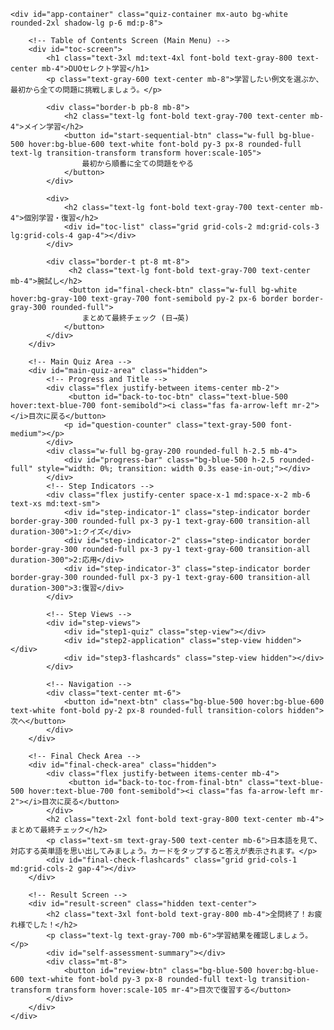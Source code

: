 <!DOCTYPE html>
<html lang="ja">
<head>
    <meta charset="UTF-8">
    <meta name="viewport" content="width=device-width, initial-scale=1.0">
    <title>単語帳学習アプリ</title>
    <script src="https://cdn.tailwindcss.com"></script>
    <link rel="stylesheet" href="https://cdnjs.cloudflare.com/ajax/libs/font-awesome/6.4.0/css/all.min.css">
    <link href="https://fonts.googleapis.com/css2?family=Inter:wght@400;500;600;700&family=Noto+Sans+JP:wght@400;500;700&display=swap" rel="stylesheet">
    <style>
        body { font-family: 'Noto Sans JP', 'Inter', sans-serif; }
        .quiz-container { max-width: 800px; width: 95%; }
        .step-indicator.active { background-color: #3b82f6; color: white; font-weight: bold; }
        .btn-option:hover:not(:disabled) { transform: translateY(-2px); box-shadow: 0 4px 12px rgba(0,0,0,0.1); }
        .flashcard { perspective: 1000px; cursor: pointer; }
        .flashcard-inner { position: relative; width: 100%; height: 100%; transition: transform 0.6s; transform-style: preserve-3d; }
        .flashcard.flipped .flashcard-inner { transform: rotateY(180deg); }
        .flashcard-front, .flashcard-back { position: absolute; width: 100%; height: 100%; -webkit-backface-visibility: hidden; backface-visibility: hidden; display: flex; flex-direction: column; justify-content: center; align-items: center; padding: 1rem; border-radius: 0.75rem; border: 1px solid #d1d5db; }
        .flashcard-front { background-color: white; }
        .flashcard-back { background-color: #f0f9ff; transform: rotateY(180deg); }
        .speaker-btn { position: absolute; top: 10px; right: 10px; color: #6b7280; }
        .speaker-btn:hover { color: #3b82f6; }
        .tooltip-trigger { border-bottom: 2px dotted #3b82f6; cursor: pointer; position: relative; }
        .tooltip-content { visibility: hidden; width: max-content; max-width: 250px; background-color: #1f2937; color: #fff; text-align: center; border-radius: 6px; padding: 8px; position: absolute; z-index: 1; bottom: 125%; left: 50%; transform: translateX(-50%); opacity: 0; transition: opacity 0.3s; pointer-events: none; }
        .tooltip-trigger:hover .tooltip-content { visibility: visible; opacity: 1; }
        .review-mark {
            display: inline-block;
            font-size: 0.7rem;
            font-weight: bold;
            color: white;
            background-color: #ef4444;
            border-radius: 9999px;
            width: 1.1rem;
            height: 1.1rem;
            line-height: 1.1rem;
            text-align: center;
            margin-left: 0.25rem;
        }
        .toc-item-content {
            display: flex;
            align-items: center;
            justify-content: center;
        }
    </style>
</head>
<body class="bg-gray-100 flex items-center justify-center min-h-screen p-4">

    <div id="app-container" class="quiz-container mx-auto bg-white rounded-2xl shadow-lg p-6 md:p-8">
        
        <!-- Table of Contents Screen (Main Menu) -->
        <div id="toc-screen">
            <h1 class="text-3xl md:text-4xl font-bold text-gray-800 text-center mb-4">DUOセレクト学習</h1>
            <p class="text-gray-600 text-center mb-8">学習したい例文を選ぶか、最初から全ての問題に挑戦しましょう。</p>
            
            <div class="border-b pb-8 mb-8">
                <h2 class="text-lg font-bold text-gray-700 text-center mb-4">メイン学習</h2>
                <button id="start-sequential-btn" class="w-full bg-blue-500 hover:bg-blue-600 text-white font-bold py-3 px-8 rounded-full text-lg transition-transform transform hover:scale-105">
                    最初から順番に全ての問題をやる
                </button>
            </div>

            <div>
                <h2 class="text-lg font-bold text-gray-700 text-center mb-4">個別学習・復習</h2>
                <div id="toc-list" class="grid grid-cols-2 md:grid-cols-3 lg:grid-cols-4 gap-4"></div>
            </div>
            
            <div class="border-t pt-8 mt-8">
                 <h2 class="text-lg font-bold text-gray-700 text-center mb-4">腕試し</h2>
                 <button id="final-check-btn" class="w-full bg-white hover:bg-gray-100 text-gray-700 font-semibold py-2 px-6 border border-gray-300 rounded-full">
                    まとめて最終チェック (日→英)
                </button>
            </div>
        </div>

        <!-- Main Quiz Area -->
        <div id="main-quiz-area" class="hidden">
            <!-- Progress and Title -->
            <div class="flex justify-between items-center mb-2">
                 <button id="back-to-toc-btn" class="text-blue-500 hover:text-blue-700 font-semibold"><i class="fas fa-arrow-left mr-2"></i>目次に戻る</button>
                <p id="question-counter" class="text-gray-500 font-medium"></p>
            </div>
            <div class="w-full bg-gray-200 rounded-full h-2.5 mb-4">
                <div id="progress-bar" class="bg-blue-500 h-2.5 rounded-full" style="width: 0%; transition: width 0.3s ease-in-out;"></div>
            </div>
            <!-- Step Indicators -->
            <div class="flex justify-center space-x-1 md:space-x-2 mb-6 text-xs md:text-sm">
                <div id="step-indicator-1" class="step-indicator border border-gray-300 rounded-full px-3 py-1 text-gray-600 transition-all duration-300">1:クイズ</div>
                <div id="step-indicator-2" class="step-indicator border border-gray-300 rounded-full px-3 py-1 text-gray-600 transition-all duration-300">2:応用</div>
                <div id="step-indicator-3" class="step-indicator border border-gray-300 rounded-full px-3 py-1 text-gray-600 transition-all duration-300">3:復習</div>
            </div>

            <!-- Step Views -->
            <div id="step-views">
                <div id="step1-quiz" class="step-view"></div>
                <div id="step2-application" class="step-view hidden"></div>
                <div id="step3-flashcards" class="step-view hidden"></div>
            </div>
            
            <!-- Navigation -->
            <div class="text-center mt-6">
                <button id="next-btn" class="bg-blue-500 hover:bg-blue-600 text-white font-bold py-2 px-8 rounded-full transition-colors hidden">次へ</button>
            </div>
        </div>
        
        <!-- Final Check Area -->
        <div id="final-check-area" class="hidden">
            <div class="flex justify-between items-center mb-4">
                 <button id="back-to-toc-from-final-btn" class="text-blue-500 hover:text-blue-700 font-semibold"><i class="fas fa-arrow-left mr-2"></i>目次に戻る</button>
            </div>
            <h2 class="text-2xl font-bold text-gray-800 text-center mb-4">まとめて最終チェック</h2>
            <p class="text-sm text-gray-500 text-center mb-6">日本語を見て、対応する英単語を思い出してみましょう。カードをタップすると答えが表示されます。</p>
            <div id="final-check-flashcards" class="grid grid-cols-1 md:grid-cols-2 gap-4"></div>
        </div>

        <!-- Result Screen -->
        <div id="result-screen" class="hidden text-center">
            <h2 class="text-3xl font-bold text-gray-800 mb-4">全問終了！お疲れ様でした！</h2>
            <p class="text-lg text-gray-700 mb-6">学習結果を確認しましょう。</p>
            <div id="self-assessment-summary"></div>
            <div class="mt-8">
                <button id="review-btn" class="bg-blue-500 hover:bg-blue-600 text-white font-bold py-3 px-8 rounded-full text-lg transition-transform transform hover:scale-105 mr-4">目次で復習する</button>
            </div>
        </div>
    </div>

<script>
// --- LEARNING APP LOGIC ---
const quizData = [
    {
        "id": 11,
        "originalSentence": "Fame is a means to an end, not an end itself.",
        "translation": "名声は目的達成の手段であって、それ自体が目的ではない。",
        "quiz": { "target": "means", "choices": ["means", "end", "money", "way"], "meaning": "手段" },
        "application": {
            "situation": "「なんでそんなに必死に勉強するの？」と聞かれた時に、自分の目標を語る場面。",
            "sentence": "For me, getting into a good university isn't the <span class='tooltip-trigger'>end goal<span class='tooltip-content'>end goal = 最終目標</span></span>; it's just a means to becoming a great researcher.",
            "translation": "僕にとって、良い大学に入ることは最終目標じゃないんだ。偉大な研究者になるための、ただの手段なんだよ。"
        },
        "flashcards": [
            { "en": "make money", "ja": "お金を稼ぐ", "kana": "**メイ**ク・**マ**ネー", "phonetic": "/meɪk ˈmʌni/", "hint": "m" },
            { "en": "end", "ja": "目的；終わり", "kana": "**エ**ンド", "phonetic": "/end/", "hint": "e" },
            { "en": "in itself", "ja": "それ自体", "kana": "イン・イット**セ**ルフ", "phonetic": "/ɪn ɪtˈself/", "hint": "i" },
            { "en": "means", "ja": "手段", "kana": "ミーンズ", "phonetic": "/miːnz/", "hint": "m" }
        ]
    },
    {
        "id": 12,
        "originalSentence": "I can pick you up from the station on my way home.",
        "translation": "家に帰る途中で、駅まであなたを迎えに行けますよ。",
        "quiz": { "target": "pick you up", "choices": ["pick you up", "take you up", "look you up", "get you up"], "meaning": "（車で）君を拾う" },
        "application": {
            "situation": "友達と駅で待ち合わせ。少し早く着きそうなので、一つ手前の駅にいる友達に連絡する。",
            "sentence": "Hey, I'm almost at your station. I can pick you up if you want.",
            "translation": "もしもし、もうすぐ君の駅に着くよ。よかったら車で拾ってこうか？"
        },
        "flashcards": [
            { "en": "pick ... up", "ja": "…を（車で）拾う", "kana": "ピック **ア**ップ", "phonetic": "/pɪk ʌp/", "hint": "p" },
            { "en": "on the way", "ja": "途中で", "kana": "オン・ザ・**ウェ**イ", "phonetic": "/ɑːn ðə weɪ/", "hint": "o" }
        ]
    },
    {
        "id": 13,
        "originalSentence": "He is on another line, so I will take a message.",
        "translation": "彼は別の電話に出ておりますので、ご伝言を承ります。",
        "quiz": { "target": "take a message", "choices": ["take a message", "make sense", "make a promise", "take a risk"], "meaning": "伝言を承る" },
        "application": {
            "situation": "バイト先に電話がかかってきて、店長を呼び出してほしいと言われたが、店長は接客中だった。",
            "sentence": "I'm sorry, the manager is with a customer right now. Can I take a message for you?",
            "translation": "申し訳ありません、店長はただいま接客中です。ご伝言を承りましょうか？"
        },
        "flashcards": [
            { "en": "on another line", "ja": "別の電話に出て", "kana": "オン・アナザー・**ラ**イン", "phonetic": "/ɑːn əˈnʌðər laɪn/", "hint": "o" },
            { "en": "right now", "ja": "今すぐ、たった今", "kana": "**ラ**イト・**ナ**ウ", "phonetic": "/raɪt naʊ/", "hint": "r" },
            { "en": "take a message", "ja": "伝言を承る", "kana": "テイク ア **メ**ッセージ", "phonetic": "/teɪk ə ˈmesɪdʒ/", "hint": "t" }
        ]
    },
    {
        "id": 14,
        "originalSentence": "As far as I'm concerned, this is a risk worth taking.",
        "translation": "私に関する限り、これは取る価値のあるリスクです。",
        "quiz": { "target": "risk", "choices": ["risk", "path", "career", "cough"], "meaning": "危険" },
        "application": {
            "situation": "起業するかどうか迷っている友達の背中を押してあげたい時。",
            "sentence": "Starting a business always involves some risk, but I think you're more than ready to <span class='tooltip-trigger'>take it on<span class='tooltip-content'>「（困難などに）立ち向かう、引き受ける」という意味。</span></span>.",
            "translation": "起業にはいつも多少のリスクが伴うけど、君ならそれを受ける準備は十分できてると思うよ。"
        },
        "flashcards": [
            { "en": "as far as I'm concerned", "ja": "私に関する限り", "kana": "アズ・**ファー**・アズ・アイム・コン**サー**ンド", "phonetic": "/æz fɑːr æz aɪm kənˈsɜːrnd/", "hint": "a" },
            { "en": "be willing to do", "ja": "～するのをいとわない", "kana": "ビー・**ウィ**リング・トゥ・ドゥ", "phonetic": "/bi ˈwɪlɪŋ tu du/", "hint": "b" },
            { "en": "take a risk", "ja": "危険を冒す", "kana": "**テイ**ク・ア・**リ**スク", "phonetic": "/teɪk ə rɪsk/", "hint": "t" }
        ]
    },
    {
        "id": 15,
        "originalSentence": "You should take advantage of this rare opportunity to travel.",
        "translation": "あなたはこのめったにない旅行の機会を利用するべきです。",
        "quiz": { "target": "Take advantage of", "choices": ["Take advantage of", "Make use of", "Get rid of", "Make fun of"], "meaning": "～を利用する" },
        "application": {
            "situation": "期間限定のセールで、欲しかったものが半額になっている！",
            "sentence": "This is a great chance to get that jacket you wanted. You should take advantage of the sale!",
            "translation": "欲しかったジャケットを手に入れる絶好のチャンスだよ。このセールを利用すべきだって！"
        },
        "flashcards": [
            { "en": "take advantage of", "ja": "～を利用する", "kana": "テイク アド**ヴァ**ンテージ オヴ", "phonetic": "/teɪk ədˈvæntɪdʒ əv/", "hint": "t" },
            { "en": "rare", "ja": "めったにない", "kana": "**レ**ア", "phonetic": "/rer/", "hint": "r" },
            { "en": "opportunity", "ja": "機会", "kana": "オポ**テュー**ニティ", "phonetic": "/ˌɑːpərˈtuːnəti/", "hint": "o" }
        ]
    },
    {
        "id": 16,
        "originalSentence": "He took her by the hand and she simply nodded.",
        "translation": "彼が彼女の手を取ると、彼女はただうなずいた。",
        "quiz": { "target": "nodded", "choices": ["nodded", "led", "took", "went"], "meaning": "うなずいた" },
        "application": {
            "situation": "カフェで「ケーキも頼んじゃう？」と目で合図したら、友達がにっこりしてうなずいた。",
            "sentence": "I asked if she wanted dessert too, and she just smiled and gave a little <span class='tooltip-trigger'>nod<span class='tooltip-content'>「うなずき」という名詞。'give a nod'で「うなずく」という動作を表す。</span></span>.",
            "translation": "彼女もデザートが欲しいか尋ねたら、彼女はただ微笑んで小さくうなずいただけだった。"
        },
        "flashcards": [
            { "en": "nod", "ja": "うなずく", "kana": "ノッド", "phonetic": "/nɑːd/", "hint": "n" },
            { "en": "take ... by the hand", "ja": "～の手を取る", "kana": "**テイ**ク・…・バイ・ザ・**ハ**ンド", "phonetic": "/teɪk baɪ ðə hænd/", "hint": "t" },
            { "en": "lead", "ja": "～を導く", "kana": "**リー**ド", "phonetic": "/liːd/", "hint": "l" },
            { "en": "shore", "ja": "岸", "kana": "**ショ**ア", "phonetic": "/ʃɔːr/", "hint": "s" }
        ]
    },
    {
        "id": 17,
        "originalSentence": "You should not drink alcohol on an empty stomach.",
        "translation": "空腹時にお酒を飲むべきではありません。",
        "quiz": { "target": "stomach", "choices": ["stomach", "throat", "pill", "temperature"], "meaning": "胃、お腹" },
        "application": {
            "situation": "食べ放題に来たけど、緊張のせいか全然お腹がすいていない…。",
            "sentence": "I'm too nervous to eat. I feel like I have <span class='tooltip-trigger'>butterflies in my stomach<span class='tooltip-content'>「（緊張や興奮で）胸がドキドキする、そわそわする」という意味のイディオム。</span></span>.",
            "translation": "緊張しすぎて食べられないよ。お腹がそわそわする感じ。"
        },
        "flashcards": [
            { "en": "pill", "ja": "錠剤", "kana": "**ピ**ル", "phonetic": "/pɪl/", "hint": "p" },
            { "en": "empty", "ja": "空の", "kana": "**エ**ンプティ", "phonetic": "/ˈempti/", "hint": "e" },
            { "en": "stomach", "ja": "胃、腹", "kana": "**スタ**マック", "phonetic": "/ˈstʌmək/", "hint": "s" }
        ]
    },
    {
        "id": 18,
        "originalSentence": "Jane is in bed with a sore throat and a terrible cough.",
        "translation": "ジェーンは喉の痛みとひどい咳があり、寝ている。。",
        "quiz": { "target": "sore", "choices": ["sore", "rare", "wise", "solid"], "meaning": "痛い" },
        "application": {
            "situation": "カラオケで歌いすぎて、次の日声がガラガラに。",
            "sentence": "I think I sang too much at karaoke last night. I have a really sore throat today.",
            "translation": "昨日の夜、カラオケで歌いすぎたみたい。今日、のどがすごく痛いんだ。"
        },
        "flashcards": [
            { "en": "sore", "ja": "痛い", "kana": "ソー", "phonetic": "/sɔːr/", "hint": "s" },
            { "en": "throat", "ja": "のど", "kana": "ス**ロ**ウト", "phonetic": "/θroʊt/", "hint": "t" },
            { "en": "cough", "ja": "咳", "kana": "**コ**フ", "phonetic": "/kɔːf/", "hint": "c" },
            { "en": "temperature", "ja": "体温；温度", "kana": "**テ**ンパラチャー", "phonetic": "/ˈtemprətʃər/", "hint": "t" }
        ]
    },
    {
        "id": 19,
        "originalSentence": "It's about time you thought about your future career path.",
        "translation": "そろそろ将来の進路について考えてもいい頃だ。",
        "quiz": { "target": "career", "choices": ["career", "skill", "knowledge", "aspect"], "meaning": "経歴、職業" },
        "application": {
            "situation": "大学3年生の秋。周りが就活を始め、自分も将来について真剣に考え始める時期。",
            "sentence": "I need to start thinking seriously about my future career. I'm not sure what I want to do yet.",
            "translation": "将来のキャリアについて真剣に考え始めないと。まだ何がしたいか分からないんだ。"
        },
        "flashcards": [
            { "en": "it's about time...", "ja": "そろそろ～してもよい時間だ", "kana": "イッツ・ア**バ**ウト・**タ**イム…", "phonetic": "/ɪts əˈbaʊt taɪm/", "hint": "i" },
            { "en": "decide", "ja": "～を決める", "kana": "ディ**サ**イド", "phonetic": "/dɪˈsaɪd/", "hint": "d" },
            { "en": "path", "ja": "道、進路", "kana": "**パ**ス", "phonetic": "/pæθ/", "hint": "p" },
            { "en": "career", "ja": "経歴、職業", "kana": "キャ**リ**ア", "phonetic": "/kəˈrɪr/", "hint": "c" }
        ]
    },
    {
        "id": 20,
        "originalSentence": "You need both knowledge and skill to acquire a license.",
        "translation": "免許を取得するには知識と技能の両方が必要です。",
        "quiz": { "target": "acquire", "choices": ["acquire", "predict", "deceive", "offer"], "meaning": "～を習得する" },
        "application": {
            "situation": "新しいゲームを始めたけど、操作が複雑でなかなか上手くならない。",
            "sentence": "This game is pretty complex. It's going to take some time to acquire all the necessary skills.",
            "translation": "このゲーム、かなり複雑だね。必要なスキルを全部習得するには時間がかかりそう。"
        },
        "flashcards": [
            { "en": "take time", "ja": "時間がかかる", "kana": "**テイ**ク・**タ**イム", "phonetic": "/teɪk taɪm/", "hint": "t" },
            { "en": "acquire", "ja": "～を習得する", "kana": "アク**ワ**イア", "phonetic": "/əˈkwaɪər/", "hint": "a" },
            { "en": "skill", "ja": "技能", "kana": "**スキ**ル", "phonetic": "/skɪl/", "hint": "s" },
            { "en": "knowledge", "ja": "知識", "kana": "**ノ**ーリッジ", "phonetic": "/ˈnɑːlɪdʒ/", "hint": "k" },
            { "en": "aspect", "ja": "側面", "kana": "**ア**スペクト", "phonetic": "/ˈæspekt/", "hint": "a" }
        ]
    }
];

// --- STATE ---
let currentSentenceIndex = 0;
let currentStep = 1;
let selfAssessments = new Array(quizData.length).fill(null);
let quizResults = new Array(quizData.length).fill(null);
let isSequentialMode = false; 
let speechSynthesis = window.speechSynthesis;
let englishVoice = null;
let quizQueue = [];

// --- DOM ELEMENTS ---
const tocScreen = document.getElementById('toc-screen');
const mainQuizArea = document.getElementById('main-quiz-area');
const finalCheckArea = document.getElementById('final-check-area');
const resultScreen = document.getElementById('result-screen');
const startSequentialBtn = document.getElementById('start-sequential-btn');
const finalCheckBtn = document.getElementById('final-check-btn');
const nextBtn = document.getElementById('next-btn');
const reviewBtn = document.getElementById('review-btn');
const backToTocBtn = document.getElementById('back-to-toc-btn');
const backToTocFromFinalBtn = document.getElementById('back-to-toc-from-final-btn');

const stepViews = {
    1: document.getElementById('step1-quiz'),
    2: document.getElementById('step2-application'),
    3: document.getElementById('step3-flashcards'),
};
const stepIndicators = {
    1: document.getElementById('step-indicator-1'),
    2: document.getElementById('step-indicator-2'),
    3: document.getElementById('step-indicator-3'),
};

// --- INITIALIZATION ---
document.addEventListener('DOMContentLoaded', showMainMenu);

// --- EVENT LISTENERS ---
startSequentialBtn.addEventListener('click', () => {
    isSequentialMode = true;
    quizResults = new Array(quizData.length).fill(null);
    selfAssessments = new Array(quizData.length).fill(null);
    startQuizSession(Array.from(Array(quizData.length).keys()));
});

finalCheckBtn.addEventListener('click', () => {
    isSequentialMode = false;
    renderFinalCheck();
});

nextBtn.addEventListener('click', handleNext);
reviewBtn.addEventListener('click', showMainMenu);
backToTocBtn.addEventListener('click', showMainMenu);
backToTocFromFinalBtn.addEventListener('click', showMainMenu);

// --- Voice Initialization Logic ---
function loadVoices() {
    const voices = speechSynthesis.getVoices();
    englishVoice = voices.find(voice => voice.lang.startsWith('en-US')) || voices.find(voice => voice.lang.startsWith('en-'));
}
speechSynthesis.onvoiceschanged = loadVoices;
loadVoices();

// --- FUNCTIONS ---

function speak(text, lang = 'en-US') {
    if (speechSynthesis.speaking) speechSynthesis.cancel();
    const utterance = new SpeechSynthesisUtterance(text);
    if (englishVoice) utterance.voice = englishVoice;
    utterance.lang = lang;
    utterance.rate = 0.9;
    speechSynthesis.speak(utterance);
}

function showMainMenu() {
    resultScreen.classList.add('hidden');
    mainQuizArea.classList.add('hidden');
    finalCheckArea.classList.add('hidden');
    tocScreen.classList.remove('hidden');
    
    const tocList = document.getElementById('toc-list');
    tocList.innerHTML = '';
    quizData.forEach((data, index) => {
        const quizNeedsReview = quizResults[index] === false;
        const appNeedsReview = selfAssessments[index] === false;

        const item = document.createElement('button');
        item.className = 'toc-item p-3 border rounded-lg text-center hover:bg-gray-100 transition-colors flex flex-col justify-center items-center h-full';
        if (quizNeedsReview || appNeedsReview) item.classList.add('needs-review', 'border-red-400', 'bg-red-50');
        
        let reviewMarksHTML = '<div class="flex items-center mt-1">';
        if (quizNeedsReview) {
            reviewMarksHTML += '<span class="review-mark" title="クイズを復習">Q</span>';
        }
        if (appNeedsReview) {
            reviewMarksHTML += '<span class="review-mark" title="応用を復習">A</span>';
        }
        reviewMarksHTML += '</div>';

        item.innerHTML = `
            <div class="toc-item-content">
                <span class="font-semibold">例文 ${data.id}</span>
                ${(quizNeedsReview || appNeedsReview) ? reviewMarksHTML : ''}
            </div>
        `;
        item.onclick = () => {
            isSequentialMode = false;
            startQuizSession([index]);
        };
        tocList.appendChild(item);
    });
}


function startQuizSession(indices) {
    quizQueue = indices.map(i => ({ index: i, originalIndex: i })); 
    if (quizQueue.length === 0) {
        showMainMenu();
        return;
    }
    const session = quizQueue.shift();
    currentSentenceIndex = session.originalIndex;
    
    currentStep = 1;
    tocScreen.classList.add('hidden');
    resultScreen.classList.add('hidden');
    mainQuizArea.classList.remove('hidden');
    nextBtn.classList.add('hidden');
    renderCurrentStep();
}

function handleNext() {
    currentStep++;

    if (currentStep > 3) { // After flashcards
        if (quizQueue.length > 0) { // More questions in queue
            const session = quizQueue.shift();
            currentSentenceIndex = session.originalIndex;
            currentStep = 1;
            renderCurrentStep();
        } else { // No more questions
            if (isSequentialMode) {
                 showResult();
            } else {
                showMainMenu();
            }
        }
    } else {
        renderCurrentStep();
    }
}


function updateProgress() {
    const currentData = quizData[currentSentenceIndex];
    if (!currentData) return; 

    document.getElementById('question-counter').textContent = `例文 ${currentData.id}`;
    
    if (isSequentialMode) {
        const totalQuestions = quizData.length;
        const completedQuestions = totalQuestions - quizQueue.length - 1;
        const progress = (completedQuestions / totalQuestions) * 100;
        document.getElementById('progress-bar').style.width = `${progress}%`;
        document.getElementById('progress-bar').classList.remove('hidden');

    } else {
        document.getElementById('progress-bar').classList.add('hidden');
    }


    Object.values(stepIndicators).forEach(el => el.classList.remove('active'));
    if (stepIndicators[currentStep]) {
        stepIndicators[currentStep].classList.add('active');
    }
}

function renderCurrentStep() {
    updateProgress();
    Object.values(stepViews).forEach(view => view.classList.add('hidden'));
    stepViews[currentStep].classList.remove('hidden');
    nextBtn.classList.add('hidden');

    const data = quizData[currentSentenceIndex];
    switch (currentStep) {
        case 1: renderStep1(data); break;
        case 2: renderStep2(data); break;
        case 3: renderStep3(data); break;
    }
}

// --- RENDER FUNCTIONS FOR EACH STEP ---

function renderStep1(data) {
    const { quiz, originalSentence } = data;
    const questionText = originalSentence.replace(new RegExp(quiz.target.replace(/([.*+?^=!:${}()|\[\]\/\\])/g, "\\$1"), 'i'), '______');
    const shuffledChoices = [...quiz.choices].sort(() => Math.random() - 0.5);
    
    let optionsHTML = shuffledChoices.map(choice => 
        `<button class="btn-option w-full p-4 bg-white border border-gray-300 rounded-lg text-left text-gray-700 font-medium transition-all duration-200">${choice}</button>`
    ).join('');

    stepViews[1].innerHTML = `
        <p class="text-sm text-gray-500 text-center mb-4">あてはまる選択肢を選びましょう。</p>
        <div class="mb-6 relative">
            <p class="text-xl md:text-2xl text-gray-800 text-center p-4 bg-gray-50 rounded-lg">${questionText}</p>
            <button class="speaker-btn text-xl" onclick="speak('${originalSentence.replace(/'/g, "\\'")}')"><i class="fas fa-volume-up"></i></button>
        </div>
        <div id="step1-options" class="grid grid-cols-1 md:grid-cols-2 gap-4">${optionsHTML}</div>
        <div id="step1-feedback" class="p-4 rounded-lg text-center font-medium hidden my-4"></div>
    `;

    document.getElementById('step1-options').addEventListener('click', e => {
        if (e.target.tagName === 'BUTTON') {
            handleQuizAnswer(e.target, quiz, data.translation);
        }
    });
}

function handleQuizAnswer(selectedButton, quizInfo, translation) {
    const isCorrect = selectedButton.innerText.toLowerCase() === quizInfo.target.toLowerCase();
    
    quizResults[currentSentenceIndex] = isCorrect;
    
    const feedbackEl = document.getElementById('step1-feedback');
    
    if (isCorrect) {
        feedbackEl.innerHTML = `正解！ <span class="font-bold">${quizInfo.target}</span> は「${quizInfo.meaning}」という意味です。`;
        feedbackEl.className = 'p-4 rounded-lg text-center font-medium my-4 bg-green-100 border border-green-300 text-green-800';
    } else {
        feedbackEl.innerHTML = `不正解。正解は <span class="font-bold">${quizInfo.target}</span> です。<br>「${quizInfo.meaning}」という意味になります。`;
        feedbackEl.className = 'p-4 rounded-lg text-center font-medium my-4 bg-red-100 border border-red-300 text-red-800';
    }
    feedbackEl.classList.remove('hidden');
    
    const translationEl = document.createElement('p');
    translationEl.className = 'text-center text-gray-600 mt-2';
    translationEl.textContent = `文全体の訳：${translation}`;
    feedbackEl.appendChild(translationEl);

    Array.from(document.getElementById('step1-options').children).forEach(button => {
        button.disabled = true;
        if (button.innerText.toLowerCase() === quizInfo.target.toLowerCase()) button.classList.add('bg-green-200', 'border-green-500');
        else if (button === selectedButton) button.classList.add('bg-red-200', 'border-red-500');
    });

    nextBtn.textContent = '応用例文へ →';
    nextBtn.classList.remove('hidden');
}

function renderStep2(data) {
    const { application } = data;
    stepViews[2].innerHTML = `
        <p class="text-sm text-gray-500 text-center mb-4">応用例文で使い方を確認しましょう。</p>
        <div class="bg-sky-50 border-l-4 border-sky-500 p-4 rounded-lg mb-4">
            <p class="font-semibold text-sky-800 mb-2">💡 こんな場面で使える！</p>
            <p class="text-gray-700">${application.situation}</p>
        </div>
        <div class="mb-4 relative p-4 bg-gray-50 rounded-lg">
            <p class="text-lg md:text-xl text-gray-800">${application.sentence}</p>
            <button class="speaker-btn text-xl" onclick="speak(this.previousElementSibling.innerText.replace(/'/g, &quot;\\'&quot;))"><i class="fas fa-volume-up"></i></button>
        </div>
        <div class="text-center mb-6">
            <button id="show-translation-btn" class="text-blue-600 hover:underline">日本語訳を見る</button>
        </div>
        <p id="translation-text" class="text-center text-gray-600 hidden mb-6">${application.translation}</p>
        <div id="self-assessment-buttons" class="flex justify-center space-x-4">
            <button data-cleared="false" class="self-assess-btn border border-gray-400 text-gray-700 font-bold py-2 px-6 rounded-full hover:bg-gray-100">もう一度</button>
            <button data-cleared="true" class="self-assess-btn bg-green-500 text-white font-bold py-2 px-6 rounded-full hover:bg-green-600">理解できた！</button>
        </div>
    `;

    document.getElementById('show-translation-btn').addEventListener('click', e => {
        document.getElementById('translation-text').classList.toggle('hidden');
        e.target.textContent = document.getElementById('translation-text').classList.contains('hidden') ? '日本語訳を見る' : '日本語訳を隠す';
    });

    document.getElementById('self-assessment-buttons').addEventListener('click', e => {
        if (e.target.classList.contains('self-assess-btn')) {
            const cleared = e.target.dataset.cleared === 'true';
            selfAssessments[currentSentenceIndex] = cleared;
            
            nextBtn.textContent = '単語の復習へ →';
            nextBtn.classList.remove('hidden');
            document.querySelectorAll('.self-assess-btn').forEach(btn => {
                btn.disabled = true;
                btn.classList.add('opacity-50');
            });
            e.target.classList.remove('opacity-50');
        }
    });
}

function renderFlashcards(container, cards, defaultMode) {
    container.innerHTML = '';
    cards.forEach(card => {
        const cardEl = document.createElement('div');
        cardEl.className = 'flashcard h-48';
        
        const frontContent = (defaultMode === 'en-ja') 
            ? `<h3 class="text-2xl font-bold">${card.en}</h3>`
            : `<h3 class="text-xl font-bold">${card.ja}</h3><p class="text-gray-500 mt-2">ヒント: ${card.hint}</p>`;
        
        const backContent = (defaultMode === 'en-ja')
            ? `<h3 class="text-xl font-bold">${card.ja}</h3>`
            : `<h3 class="text-2xl font-bold">${card.en}</h3>`;

        cardEl.innerHTML = `
            <div class="flashcard-inner">
                <div class="flashcard-front">${frontContent}<button class="speaker-btn" onclick="event.stopPropagation(); speak('${card.en.replace(/'/g, "\\'")}')"><i class="fas fa-volume-up"></i></button></div>
                <div class="flashcard-back">
                    ${backContent}
                    <div class="text-center mt-2">
                        <p class="text-gray-500">${card.kana.replace(/\*\*(.*?)\*\*/g, '<b>$1</b>')}</p>
                        <p class="text-gray-400 text-sm">${card.phonetic}</p>
                    </div>
                    <button class="speaker-btn" onclick="event.stopPropagation(); speak('${card.en.replace(/'/g, "\\'")}')"><i class="fas fa-volume-up"></i></button>
                </div>
            </div>
        `;
        cardEl.addEventListener('click', () => cardEl.classList.toggle('flipped'));
        container.appendChild(cardEl);
    });
}

function renderStep3(data) {
    const { flashcards } = data;
    stepViews[3].innerHTML = `
        <p class="text-sm text-gray-500 text-center mb-4">カードをタップして関連単語も覚えましょう。</p>
        <div class="flex justify-center mb-4">
            <div class="inline-flex rounded-md shadow-sm" role="group">
                <button type="button" id="mode-en-ja-step3" class="mode-btn bg-blue-500 text-white px-4 py-2 text-sm font-medium border border-gray-200 rounded-l-lg">認識 (英→日)</button>
                <button type="button" id="mode-ja-en-step3" class="mode-btn bg-white text-gray-900 px-4 py-2 text-sm font-medium border border-gray-200 rounded-r-lg hover:bg-gray-100">想起 (日→英)</button>
            </div>
        </div>
        <div id="flashcard-container-step3" class="grid grid-cols-1 md:grid-cols-2 gap-4"></div>
    `;

    const container = document.getElementById('flashcard-container-step3');
    renderFlashcards(container, flashcards, 'en-ja');

    const modeBtnEnJa = document.getElementById('mode-en-ja-step3');
    const modeBtnJaEn = document.getElementById('mode-ja-en-step3');
    
    modeBtnEnJa.addEventListener('click', () => {
        modeBtnEnJa.classList.add('bg-blue-500', 'text-white');
        modeBtnJaEn.classList.remove('bg-blue-500', 'text-white');
        renderFlashcards(container, flashcards, 'en-ja');
    });
    
    modeBtnJaEn.addEventListener('click', () => {
        modeBtnJaEn.classList.add('bg-blue-500', 'text-white');
        modeBtnEnJa.classList.remove('bg-blue-500', 'text-white');
        renderFlashcards(container, flashcards, 'ja-en');
    });

    const nextText = quizQueue.length === 0 ? 
        (isSequentialMode ? '結果を見る' : '目次に戻る') : 
        '次の問題へ →';
    nextBtn.textContent = nextText;
    nextBtn.classList.remove('hidden');
}

function renderFinalCheck() {
    tocScreen.classList.add('hidden');
    mainQuizArea.classList.add('hidden');
    resultScreen.classList.add('hidden');
    finalCheckArea.classList.remove('hidden');

    let allHeadwords = quizData.flatMap(d => d.flashcards);
    allHeadwords.sort(() => Math.random() - 0.5);
    const container = document.getElementById('final-check-flashcards');
    renderFlashcards(container, allHeadwords, 'ja-en');
}

function showResult() {
    mainQuizArea.classList.add('hidden');
    resultScreen.classList.remove('hidden');
    
    const clearedCount = selfAssessments.filter(sa => sa === true).length;
    const totalAssessed = selfAssessments.filter(sa => sa !== null).length;
    
    const summaryEl = document.getElementById('self-assessment-summary');
    summaryEl.innerHTML = `
        <p class="text-xl">応用例文の理解度: <span class="font-bold text-green-600">${clearedCount}</span> / ${totalAssessed}</p>
        <p class="text-gray-600 mt-2">「もう一度」を選んだ問題やクイズで間違えた問題は、復習リストに追加されています。</p>
    `;
}

</script>
</body>
</html>
